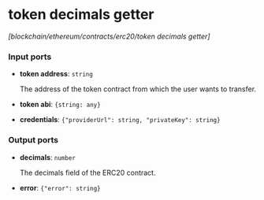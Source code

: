 # token decimals getter

_[blockchain/ethereum/contracts/erc20/token decimals getter]_

### Input ports

* __token address__: ` string `

    The address of the token contract from which the user wants to transfer.<br>


* __token abi__: ` {string: any} `


* __credentials__: ` {"providerUrl": string, "privateKey": string} `

### Output ports

* __decimals__: ` number `

    The decimals field of the ERC20 contract.<br>


* __error__: ` {"error": string} `

